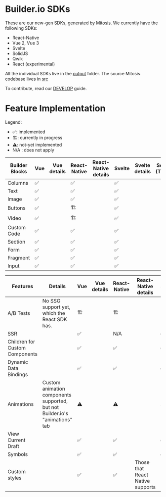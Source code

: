 # Builder.io SDKs

These are our new-gen SDKs, generated by [Mitosis](https://github.com/BuilderIO/mitosis). We currently have the following SDKs:

- React-Native
- Vue 2, Vue 3
- Svelte
- SolidJS
- Qwik
- React (experimental)

All the individual SDKs live in the [output](./output/) folder. The source Mitosis codebase lives in [src](./src/)

To contribute, read our [DEVELOP](./DEVELOP.md) guide.

# Feature Implementation

Legend:

- ✅: implemented
- 🏗: currently in progress
- ⚠️: not-yet implemented
- N/A : does not apply

| Builder Blocks | Vue | Vue details | React-Native | React-Native details | Svelte | Svelte details | Solid (TBD) | Solid details |
| -------------- | --- | ----------- | ------------ | -------------------- | ------ | -------------- | ----------- | ------------- |
| Columns        | ✅  |             | ✅           |                      | ✅     |                |
| Text           | ✅  |             | ✅           |                      | ✅     |                |
| Image          | ✅  |             | ✅           |                      | ✅     |                |
| Buttons        | ✅  |             | 🏗            |                      | ✅     |                |
| Video          | ✅  |             | 🏗            |                      | ✅     |                |
| Custom Code    | ✅  |             | ✅           |                      | ✅     |                |
| Section        | ✅  |             | ✅           |                      | ✅     |                |
| Form           | ✅  |             | ✅           |                      | ✅     |                |
| Fragment       | ✅  |             | ✅           |                      | ✅     |                |
| Input          | ✅  |             | ✅           |                      | ✅     |                |

| Features                       | Details                                                                      | Vue | Vue details | React-Native | React-Native details             | Svelte | Svelte details |
| ------------------------------ | ---------------------------------------------------------------------------- | --- | ----------- | ------------ | -------------------------------- | ------ | -------------- |
| A/B Tests                      | No SSG support yet, which the React SDK has.                                 | 🏗   |             | 🏗            |                                  | 🏗      |
| SSR                            |                                                                              | ✅  |             | N/A          |                                  | ✅     |
| Children for Custom Components |                                                                              | ✅  |             | ✅           |                                  | ✅     |
| Dynamic Data Bindings          |                                                                              | ✅  |             | ✅           |                                  | ✅     |
| Animations                     | Custom animation components supported, but not Builder.io's "animations" tab | ⚠️  |             | ⚠️           |                                  | ⚠️     |
| View Current Draft             |                                                                              | ✅  |             | ✅           |                                  | ✅     |
| Symbols                        |                                                                              | ✅  |             | ✅           |                                  | ✅     |
| Custom styles                  |                                                                              | ✅  |             | ✅           | Those that React Native supports |
